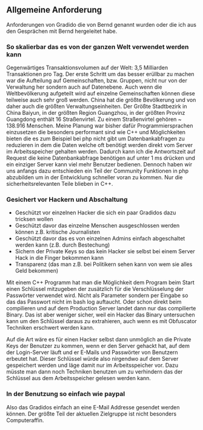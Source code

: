 ## Allgemeine Anforderung
Anforderungen von Gradido die von Bernd genannt wurden oder die ich aus den Gesprächen mit Bernd hergeleitet habe.

### So skalierbar das es von der ganzen Welt verwendet werden kann
Gegenwärtiges Transaktionsvolumen auf der Welt: 3,5 Milliarden Transaktionen pro Tag.
Der erste Schritt um das besser erüllbar zu machen war die Aufteilung auf Gemeinschaften, bzw. Gruppen,
nicht nur von der Verwaltung her sondern auch auf Datenebene.
Auch wenn die Weltbevölkerung aufgeteilt wird auf einzelne Gemeinschaften können diese teilweise auch sehr groß werden. 
China hat die größte Bevölkerung und von daher auch die größten Verwaltungseinheiten. 
Der Größte Stadtbezirk in China Baiyun, in der größten Region Guangzhou, in der größten Provinz Guangdong enthält 16 Straßenvirtel. 
Zu einem Straßenvirtel gehören ~ 138.916 Menschen. 
Meine Planung war bisher dafür Programmiersprachen einzusetzen die besonders performant sind wie C++ und Möglichkeiten bieten die es zum Beispiel bei php nicht gibt um Datenbankabfragen zu reduzieren in dem die Daten welche oft benötigt werden direkt vom Server im Arbeitsspeicher gehalten werden.
Dadurch kann ich die Antwortszeit auf Request die keine Datenbankabfrage benötigen auf unter 1 ms drücken und ein einziger Server kann viel mehr Benutzer bedienen.
Dennoch haben wir uns anfangs dazu entschieden ein Teil der Community Funktionen in php abzubilden um in der Entwicklung schneller 
voran zu kommen. Nur die sicherheitsrelevanten Teile blieben in C++.

### Gesichert vor Hackern und Abschaltung
- Geschützt vor einzelnen Hacker die sich ein paar Gradidos dazu tricksen wollen
- Geschützt davor das einzelne Menschen ausgeschlossen werden können z.B. kritische Journalisten
- Geschützt davor das es von einzelnen Admins einfach abgeschaltet werden kann (z.B. durch Bestechung)
- Sichern der Private Keys so das kein Hacker sie selbst bei einem Server Hack in die Finger bekommen kann
- Transparenz (das man z.B. bei Politikern sehen kann von wem sie alles Geld bekommen)

Mit einem C++ Programm hat man die Möglichkeit dem Program beim Start einen Schlüssel mitzugeben der zusätzlich für die Verschlüsselung der Passwörter verwendet wird. 
Nicht als Parameter sondern per Eingabe so das das Passwort nicht im bash log auftaucht. 
Oder schon direkt beim compilieren und auf dem Production Server landet dann nur das compilierte Binary. Das ist aber weniger sicher, 
weil ein Hacker das Binary untersuchen kann um den Schlüssel daraus zu extrahieren, auch wenn es mit Obfuscator Techniken erschwert werden kann.

Auf die Art wäre es für einen Hacker selbst dann unmöglich an die Private Keys der Benutzer zu kommen, wenn er den Server gehackt hat,
auf dem der Login-Server läuft und er E-Mails und Passwörter von Benutzern erbeutet hat. Dieser Schlüssel würde also nirgendwo auf dem 
Server gespeichert werden und läge damit nur im Arbeitsspeicher vor. Dazu müsste man dann noch Techniken benutzen um zu verhindern 
das der Schlüssel aus dem Arbeitsspeicher gelesen werden kann. 

### In der Benutzung so einfach wie paypal
Also das Gradidos einfach an eine E-Mail Addresse gesendet werden können.
Der größte Teil der aktuellen Zielgruppe ist nicht besonders Computeraffin.



